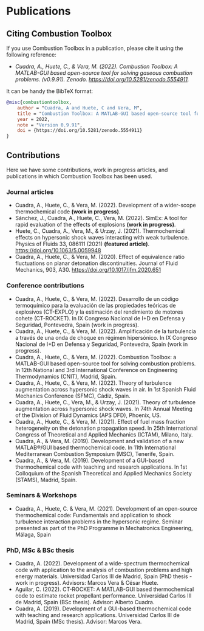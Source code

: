 # Publications

## Citing Combustion Toolbox

If you use Combustion Toolbox in a publication, please cite it using the following reference:


* *Cuadra, A., Huete, C., & Vera, M. (2022). Combustion Toolbox: A MATLAB-GUI based open-source tool for solving gaseous combustion problems. (v0.9.91). Zenodo. https://doi.org/10.5281/zenodo.5554911.*

It can be handy the BibTeX format:

```bibtex
@misc{combustiontoolbox,
    author = "Cuadra, A and Huete, C and Vera, M",
    title = "Combustion Toolbox: A MATLAB-GUI based open-source tool for solving gaseous combustion problems",
    year = 2022,
    note = "Version 0.9.91",
    doi = {https://doi.org/10.5281/zenodo.5554911}
}
```

## Contributions

Here we have some contributions, work in progress articles, and publications in which Combustion Toolbox has been used.

### Journal articles

* Cuadra, A., Huete, C., & Vera, M. (2022). Development of a wider-scope thermochemical code **(work in progress)**.
* Sánchez, J., Cuadra, A., Huete, C., Vera, M. (2022). SimEx: A tool for rapid evaluation of the effects of explosions **(work in progress)**.
* Huete, C., Cuadra, A., Vera, M., & Urzay, J. (2021). Thermochemical effects on hypersonic shock
waves interacting with weak turbulence. Physics of Fluids 33, 086111 (2021) **(featured article)**.
https://doi.org/10.1063/5.0059948
* Cuadra, A., Huete, C., & Vera, M. (2020). Effect of equivalence ratio fluctuations on planar detonation
discontinuities. Journal of Fluid Mechanics, 903, A30. https://doi.org/10.1017/jfm.2020.651

### Conference contributions

* Cuadra, A., Huete, C., & Vera, M. (2022). Desarrollo de un código termoquímico para la evaluación de las propiedades teóricas de explosivos (CT-EXPLO) y la estimación del rendimiento de motores cohete (CT-ROCKET). In IX Congreso Nacional de I+D en Defensa y Seguridad, Pontevedra, Spain (work in progress).
* Cuadra, A., Huete, C., & Vera, M. (2022). Amplificación de la turbulencia a través de una onda de choque en régimen hipersónico. In IX Congreso Nacional de I+D en Defensa y Seguridad, Pontevedra, Spain (work in progress).
* Cuadra, A., Huete, C., & Vera, M. (2022). Combustion Toolbox: a MATLAB-GUI based open-source tool for solving combustion problems. In 12th National and 3rd International Conference on Engineering Thermodynamics (CNIT), Madrid, Spain.
* Cuadra, A., Huete, C., & Vera, M. (2022). Theory of turbulence augmentation across hypersonic shock waves in air. In 1st Spanish Fluid Mechanics Conference (SFMC), Cádiz, Spain.
* Cuadra, A., Huete, C., Vera, M., & Urzay, J. (2021). Theory of turbulence augmentation across hypersonic shock waves. In 74th Annual Meeting of the Division of Fluid Dynamics (APS DFD), Phoenix, US.
* Cuadra, A., Huete, C., & Vera, M. (2021). Effect of fuel mass fraction heterogeneity on the detonation propagation speed. In 25th International Congress of Theoretical and Applied Mechanics (ICTAM), Milano, Italy.
* Cuadra, A., & Vera, M. (2019). Development and validation of a new MATLAB®/GUI based thermochemical code. In 11th International Mediterranean Combustion Symposium (MSC), Tenerife, Spain.
* Cuadra, A., & Vera, M. (2019). Development of a GUI-based thermochemical code with teaching and research applications. In 1st Colloquium of the Spanish Theoretical and Applied Mechanics Society (STAMS), Madrid, Spain.

### Seminars & Workshops

* Cuadra, A., Huete, C. & Vera, M. (2021). Development of an open-source thermochemical code: Fundamentals and application to shock turbulence interaction problems in the hypersonic regime. Seminar presented as part of the PhD Programme in Mechatronics Engineering, Málaga, Spain

### PhD, MSc & BSc thesis

* Cuadra, A. (2022). Development of a wide-spectrum thermochemical code with application to the analysis of combustion problems and high energy materials. Universidad Carlos III de Madrid, Spain (PhD thesis - work in progress). Advisors: Marcos Vera & César Huete.
* Aguilar, C. (2022). CT-ROCKET: A MATLAB-GUI based thermochemical code to estimate rocket propellant performance. Universidad Carlos III de Madrid, Spain (BSc thesis). Advisor: Alberto Cuadra.
* Cuadra, A. (2019). Development of a GUI-based thermochemical code with teaching and research applications. Universidad Carlos III de Madrid, Spain (MSc thesis). Advisor: Marcos Vera.


